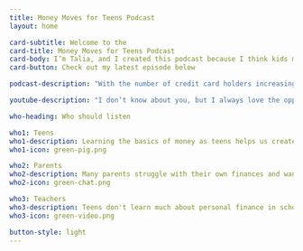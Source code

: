 ```yaml
---
title: Money Moves for Teens Podcast
layout: home

card-subtitle: Welcome to the
card-title: Money Moves for Teens Podcast
card-body: I’m Talia, and I created this podcast because I think kids my age don’t get a good enough education on how to manage money. This is something we should be learning and talking about now so we’ll be better prepared for the future.
card-button: Check out my latest episode below

podcast-description: "With the number of credit card holders increasing every single year, many people are under the impression it’s impossible to live without a credit card. This episode, I’m going to talk about some of the main reasons why people decide to use and avoid using credit cards."

youtube-description: "I don’t know about you, but I always love the opportunity to make more money. But how might you take “making more money” into your own hands, if you’re not receiving any raise or promotion at work? One way you can make more money yourself, is by creating different streams of income. This episode I’m going to talk about the benefits of creating multiple streams of income, and some examples of how people may be doing this already."

who-heading: Who should listen

who1: Teens
who1-description: Learning the basics of money as teens helps us create good saving and spending habits today and take advantage of investing for tomorrow.
who1-icon: green-pig.png

who2: Parents
who2-description: Many parents struggle with their own finances and want to have constructive conversations with their teens about money.
who2-icon: green-chat.png

who3: Teachers
who3-description: Teens don't learn much about personal finance in school. Teachers can use this information to better prepare their students.
who3-icon: green-video.png

button-style: light
---
```

